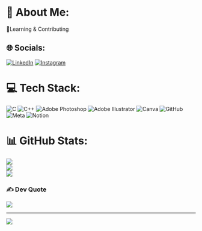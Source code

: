 # 💫 About Me:
🌱Learning & Contributing


## 🌐 Socials:
[![LinkedIn](https://img.shields.io/badge/LinkedIn-%230077B5.svg?logo=linkedin&logoColor=white)](https://www.linkedin.com/in/zumair-shamsi-305400249/)
 [![Instagram](https://img.shields.io/badge/Instagram-%23E4405F.svg?logo=Instagram&logoColor=white)](https://instagram.com/zumairshamsi) 

# 💻 Tech Stack:
![C](https://img.shields.io/badge/c-%2300599C.svg?style=flat&logo=c&logoColor=white) ![C++](https://img.shields.io/badge/c++-%2300599C.svg?style=flat&logo=c%2B%2B&logoColor=white) ![Adobe Photoshop](https://img.shields.io/badge/adobe%20photoshop-%2331A8FF.svg?style=flat&logo=adobe%20photoshop&logoColor=white) ![Adobe Illustrator](https://img.shields.io/badge/adobe%20illustrator-%23FF9A00.svg?style=flat&logo=adobe%20illustrator&logoColor=white) ![Canva](https://img.shields.io/badge/Canva-%2300C4CC.svg?style=flat&logo=Canva&logoColor=white) ![GitHub](https://img.shields.io/badge/github-%23121011.svg?style=flat&logo=github&logoColor=white) ![Meta](https://img.shields.io/badge/Meta-%230467DF.svg?style=flat&logo=Meta&logoColor=white) ![Notion](https://img.shields.io/badge/Notion-%23000000.svg?style=flat&logo=notion&logoColor=white)
# 📊 GitHub Stats:
![](https://github-readme-stats.vercel.app/api?username=shamsi-tech&theme=radical&hide_border=false&include_all_commits=true&count_private=false)<br/>
![](https://github-readme-streak-stats.herokuapp.com/?user=shamsi-tech&theme=radical&hide_border=false)<br/>
![](https://github-readme-stats.vercel.app/api/top-langs/?username=shamsi-tech&theme=radical&hide_border=false&include_all_commits=true&count_private=false&layout=compact)

### ✍️ Dev Quote
![](https://quotes-github-readme.vercel.app/api?type=horizontal&theme=radical)

---
[![](https://visitcount.itsvg.in/api?id=shamsi-tech&icon=0&color=1)](https://visitcount.itsvg.in)

<!-- Proudly created with GPRM ( https://gprm.itsvg.in ) -->
